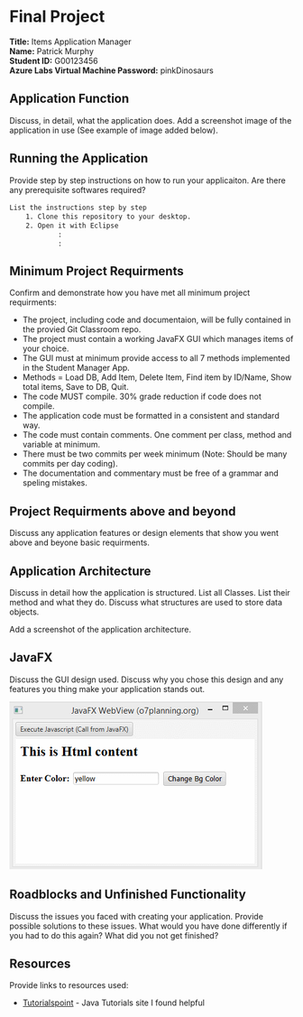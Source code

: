 # Final Project

**Title:** Items Application Manager<br>
**Name:** Patrick Murphy<br>
**Student ID:** G00123456<br>
**Azure Labs Virtual Machine Password:** pinkDinosaurs<br>

## Application Function
Discuss, in detail, what the application does. Add a screenshot image of the application in use (See example of image added below).

## Running the Application
Provide step by step instructions on how to run your applicaiton. Are there any prerequisite softwares required?

```
List the instructions step by step
    1. Clone this repository to your desktop.
    2. Open it with Eclipse
            :
            :
```
## Minimum Project Requirments

Confirm and demonstrate how you have met all minimum project requirments:

* The project, including code and documentaion, will be fully contained in the provied Git Classroom repo.
* The project must contain a working JavaFX GUI which manages items of your choice.
* The GUI must at minimum provide access to all 7 methods implemented in the Student Manager App.
* Methods = Load DB, Add Item, Delete Item, Find item by ID/Name, Show total items, Save to DB, Quit.
* The code MUST compile. 30% grade reduction if code does not compile.
* The application code must be formatted in a consistent and standard way.
* The code must contain comments. One comment per class, method and variable at minimum.
* There must be two commits per week minimum (Note: Should be many commits per day coding).
* The documentation and commentary must be free of a grammar and speling mistakes.

## Project Requirments above and beyond

Discuss any application features or design elements that show you went above and beyone basic requirments.

## Application Architecture
Discuss in detail how the application is structured. List all Classes. List their method and what they do. Discuss what structures are used to store data objects.

Add a screenshot of the application architecture.

## JavaFX
Discuss the GUI design used. Discuss why you chose this design and any features you thing make your application stands out.

![alt text](images/javaFX.gif "My App")

## Roadblocks and Unfinished Functionality
Discuss the issues you faced with creating your application. Provide possible solutions to these issues. What would you have done differently if you had to do this again? What did you not get finished?

## Resources
Provide links to resources used:

* [Tutorialspoint](https://www.tutorialspoint.com/java/) - Java Tutorials site I found helpful
